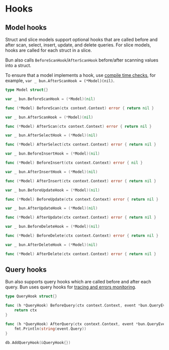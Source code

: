 # Hooks

## Model hooks

Struct and slice models support optional hooks that are called before and after scan, select,
insert, update, and delete queries. For slice models, hooks are called for each struct in a slice.

Bun also calls `BeforeScanHook`/`AfterScanHook` before/after scanning values into a struct.

To ensure that a model implements a hook, use
[compile time checks](https://medium.com/@matryer/golang-tip-compile-time-checks-to-ensure-your-type-satisfies-an-interface-c167afed3aae),
for example, `var _ bun.AfterScanHook = (*Model)(nil)`.

```go
type Model struct{}

var _ bun.BeforeScanHook = (*Model)(nil)

func (*Model) BeforeScan(ctx context.Context) error { return nil }

var _ bun.AfterScanHook = (*Model)(nil)

func (*Model) AfterScan(ctx context.Context) error { return nil }

var _ bun.AfterSelectHook = (*Model)(nil)

func (*Model) AfterSelect(ctx context.Context) error { return nil }

var _ bun.BeforeInsertHook = (*Model)(nil)

func (*Model) BeforeInsert(ctx context.Context) error { nil }

var _ bun.AfterInsertHook = (*Model)(nil)

func (*Model) AfterInsert(ctx context.Context) error { return nil }

var _ bun.BeforeUpdateHook = (*Model)(nil)

func (*Model) BeforeUpdate(ctx context.Context) error { return nil }

var _ bun.AfterUpdateHook = (*Model)(nil)

func (*Model) AfterUpdate(ctx context.Context) error { return nil }

var _ bun.BeforeDeleteHook = (*Model)(nil)

func (*Model) BeforeDelete(ctx context.Context) error { return nil }

var _ bun.AfterDeleteHook = (*Model)(nil)

func (*Model) AfterDelete(ctx context.Context) error { return nil }
```

## Query hooks

Bun also supports query hooks which are called before and after each query. Bun uses query hooks for
[tracing and errors monitoring](tracing.md).

```go
type QueryHook struct{}

func (h *QueryHook) BeforeQuery(ctx context.Context, event *bun.QueryEvent) context.Context {
	return ctx
}

func (h *QueryHook) AfterQuery(ctx context.Context, event *bun.QueryEvent) {
	fmt.Println(string(event.Query))
}

db.AddQueryHook(&QueryHook{})
```
